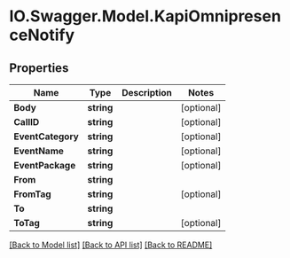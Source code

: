 # IO.Swagger.Model.KapiOmnipresenceNotify
## Properties

Name | Type | Description | Notes
------------ | ------------- | ------------- | -------------
**Body** | **string** |  | [optional] 
**CallID** | **string** |  | [optional] 
**EventCategory** | **string** |  | [optional] 
**EventName** | **string** |  | [optional] 
**EventPackage** | **string** |  | [optional] 
**From** | **string** |  | 
**FromTag** | **string** |  | [optional] 
**To** | **string** |  | 
**ToTag** | **string** |  | [optional] 

[[Back to Model list]](../README.md#documentation-for-models) [[Back to API list]](../README.md#documentation-for-api-endpoints) [[Back to README]](../README.md)

